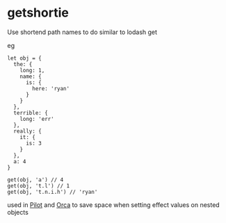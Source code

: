 getshortie
=========

Use shortend path names to do similar to lodash get

eg

```
let obj = {
  the: {
    long: 1,
    name: {
      is: {
        here: 'ryan'
      }
    }
  },
  terrible: {
    long: 'err'
  },
  really: {
    it: {
      is: 3
    }
  },
  a: 4
}

get(obj, 'a') // 4
get(obj, 't.l') // 1
get(obj, 't.n.i.h') // 'ryan'
```

used in [Pilot](https://github.com/hundredrabbits/Pilot) and [Orca](https://github.com/hundredrabbits/Orca) to save space when setting effect values on nested objects

